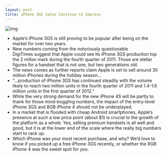 ```yaml
---
layout: post
title: iPhone 3GS Sales Continue to Impress
---
```

![img](http://media.idownloadblog.com/wp-content/uploads/2011/11/iPhone-3GS-e1321658709376.jpeg)
* Apple’s iPhone 3GS is still proving to be popular after being on the market for over two years.
* New numbers coming from the notoriously questionable DigiTimes suggest that Apple could see its iPhone 3GS production top the 2 millon mark during the fourth quarter of 2011. Those are stellar figures for a handset that is not one, but two generations old.
* The news comes as further reports claim Apple is set to sell around 30 million iPhones during the holiday season…
* “…production of iPhone 3GS has continued steadily with the volume likely to reach two million units in the fourth quarter of 2011 and 1.4-1.6 million units in the first quarter of 2012.”
* While the very strong demand for the new iPhone 4S will be partly to thank for those mind-boggling numbers, the impact of the entry-level iPhone 3GS and 8GB iPhone 4 should not be underplayed.
* In a market that is flooded with cheap Android smartphones, Apple’s presence at such a low price point (about $1) is crucial to the growth of the platform as a whole. Yes, selling premium handsets is all well and good, but it is at the lower end of the scale where the really big numbers start to rack up.
* Which iPhone was your most recent purchase, and why? We’d love to know if you picked up a free iPhone 3GS recently, or whether the 8GB iPhone 4 was the sweet spot for you.

